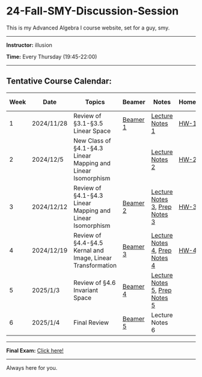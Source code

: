 # 24-Fall-SMY-Discussion-Session
This is my Advanced Algebra I course website, set for a guy, smy.

---

**Instructor:** illusion

**Time:** Every Thursday (19:45-22:00)  

---

## Tentative Course Calendar:

| Week | Date  | Topics                                    | Beamer   | Notes |  Homework | HW-Solutions |
|-----|-------|------------------------------------------|--------------|-----------|-----------| --------------------|
| 1   | 2024/11/28 |  Review of &sect;3.1-&sect;3.5 Linear Space | [Beamer 1](./Beamers/24%20Fall-SMY-Discussion%20Session%201.pdf) |  [Lecture Notes 1](./Notes/2024-11-28.pdf)  | [HW-1](./HW/24%20Fall-%20HW1.pdf) |    |
| 2   | 2024/12/5  | New Class of &sect;4.1-&sect;4.3 Linear Mapping and Linear Isomorphism  |   |  [Lecture Notes 2](./Notes/2024-12-5.pdf) |  [HW-2](./HW/24%20Fall-%20HW2.pdf) |     |
| 3   | 2024/12/12 | Review of &sect;4.1-&sect;4.3 Linear Mapping and Linear Isomorphism  |  [Beamer 2](./Beamers/24%20Fall-SMY-Discussion%20Session%202.pdf)  |  [Lecture Notes 3](./Notes/2024-12-12.pdf), [Prep Notes 3](./Notes/2024-12-12-prepare.pdf) |  [HW-3](./HW/24%20Fall-%20HW%203.pdf) | [HW-3-Solutions](./HW-solutions/24%20Fall-HW%203-Solutions.pdf)  |
| 4   | 2024/12/19 | Review of &sect;4.4-&sect;4.5 Kernal and Image, Linear Transformation | [Beamer 3](./Beamers/24%20Fall-SMY-Discussion%20Session%203.pdf) |  [Lecture Notes 4](./Notes/2024-12-19.pdf), [Prep Notes 4](./Notes/2024-12-19-prepare.pdf)  | [HW-4](./HW/24%20Fall-%20HW%204.pdf) | HW-4-Solutions |
| 5   | 2025/1/3  |  Review of &sect;4.6 Invariant Space | [Beamer 4](./Beamers/24%20Fall-SMY-Discussion%20Session%204.pdf) |  [Lecture Notes 5](./Notes/2025-1-3.pdf), [Prep Notes 5](./Notes/2025-1-3-prepare.pdf)  |  |  |
| 6   | 2025/1/4  |  Final Review  | [Beamer 5](./Beamers/24%20Fall-SMY-Discussion%20Session%205.pdf) |  Lecture Notes 6 |   |  |

---

**Final Exam:** [Click here!](./HW/24%20Fall-%20Final%20Exam.pdf)

---

Always here for you.
